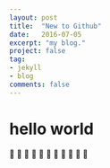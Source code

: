 ```yaml
---
layout: post
title:  "New to Github"
date:   2016-07-05
excerpt: "my blog."
project: false
tag:
- jekyll
- blog
comments: false
---
```

# hello world
:new_moon_with_face:
:new_moon_with_face:
:new_moon_with_face:
:new_moon_with_face:
:new_moon_with_face:
:new_moon_with_face:
:new_moon_with_face:
:new_moon_with_face:
:new_moon_with_face:
:new_moon_with_face:
:new_moon_with_face:
